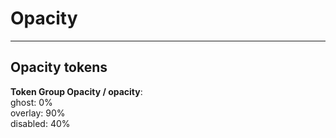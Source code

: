 
# Opacity

---

## Opacity tokens

  
**Token Group Opacity / opacity**:    
ghost: 0%  
overlay: 90%  
disabled: 40%  
